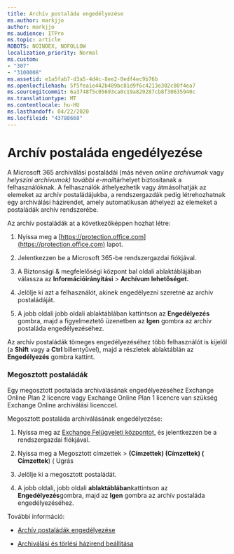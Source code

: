 ```yaml
---
title: Archív postaláda engedélyezése
ms.author: markjjo
author: markjjo
ms.audience: ITPro
ms.topic: article
ROBOTS: NOINDEX, NOFOLLOW
localization_priority: Normal
ms.custom:
- "307"
- "3100008"
ms.assetid: e1a5fab7-d3a5-4d4c-8ee2-0edf4ec9b76b
ms.openlocfilehash: 5f5fea1e442b489bc81d9f6c4213e302c80f4ea7
ms.sourcegitcommit: 6a3748f5c05693ca0c19a829287cb8f30635940c
ms.translationtype: MT
ms.contentlocale: hu-HU
ms.lasthandoff: 04/22/2020
ms.locfileid: "43788668"
---
```

# <a name="enable-an-archive-mailbox"></a>Archív postaláda engedélyezése

A Microsoft 365 archiválási postaládái (más néven *online archívumok* vagy *helyszíni archívumok) további e-mail*tárhelyet biztosítanak a felhasználóknak. A felhasználók áthelyezhetik vagy átmásolhatják az elemeket az archív postaládájukba, a rendszergazdák pedig létrehozhatnak egy archiválási házirendet, amely automatikusan áthelyezi az elemeket a postaládák archív rendszerébe.
  
Az archív postaládák at a következőképpen hozhat létre:
  
1. Nyissa meg a [https://protection.office.com](https://protection.office.com) lapot.

2. Jelentkezzen be a Microsoft 365-be rendszergazdai fiókjával.

3. A Biztonsági &amp; megfelelőségi központ bal oldali ablaktáblájában válassza az **Információirányítási** \> **Archívum lehetőséget.**

4. Jelölje ki azt a felhasználót, akinek engedélyezni szeretné az archív postaládáját.

5. A jobb oldali jobb oldali ablaktáblában kattintson az **Engedélyezés** gombra, majd a figyelmeztető üzenetben az **Igen** gombra az archív postaláda engedélyezéséhez.

Az archív postaládák tömeges engedélyezéséhez több felhasználót is kijelöl (a **Shift** vagy a **Ctrl** billentyűvel), majd a részletek ablaktáblán az **Engedélyezés** gombra kattint.
  
### <a name="shared-mailboxes"></a>Megosztott postaládák

Egy megosztott postaláda archiválásának engedélyezéséhez Exchange Online Plan 2 licencre vagy Exchange Online Plan 1 licencre van szükség Exchange Online archiválási licenccel.  

Megosztott postaláda archiválásának engedélyezése:

1. Nyissa meg az [Exchange Felügyeleti központot,](https://outlook.office365.com/ecp) és jelentkezzen be a rendszergazdai fiókjával.

2. Nyissa meg a Megosztott címzettek > **(Címzettek) (Címzettek) (** **Címzettek**) ( Ugrás

3. Jelölje ki a megosztott postaládát.

4. A jobb oldali, jobb oldali **ablaktáblában**kattintson az **Engedélyezés**gombra, majd az **Igen** gombra az archív postaláda engedélyezéséhez.

További információ:
  
- [Archív postaládák engedélyezése](https://docs.microsoft.com/office365/securitycompliance/enable-archive-mailboxes)

- [Archiválási és törlési házirend beállítása](https://docs.microsoft.com//office365/securitycompliance/set-up-an-archive-and-deletion-policy-for-mailboxes)
